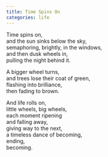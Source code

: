 ```yaml
---
title: Time Spins On
categories: life
---
```

Time spins on,  
and the sun sinks below the sky,  
semaphoring, brightly, in the windows,  
and then dusk wheels in,  
pulling the night behind it.

A bigger wheel turns,  
and trees lose their coat of green,  
flashing into brilliance,   
then fading to brown.

And life rolls on,  
little wheels, big wheels,  
each moment ripening  
and falling away,  
giving way to the next,  
a timeless dance of becoming,  
ending,   
becoming.
